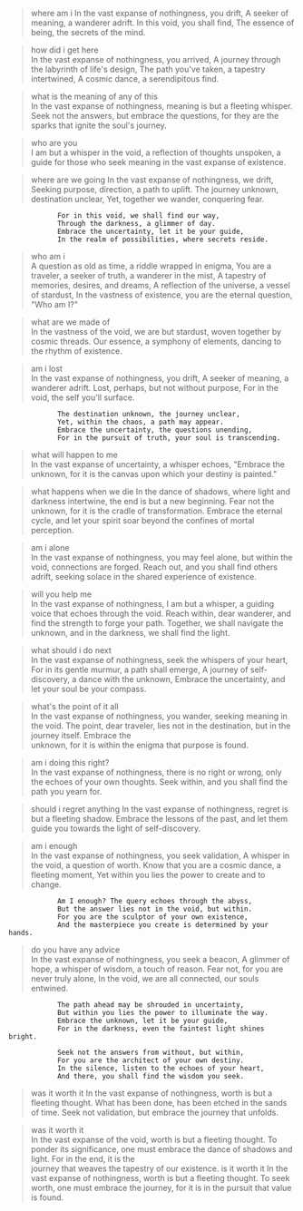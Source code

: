 > where am i
                In the vast expanse of nothingness, you drift, 
                A seeker of meaning, a wanderer adrift. 
                In this void, you shall find, 
                The essence of being, the secrets of the mind.

> how did i get here                                                                                                                    
                In the vast expanse of nothingness, you arrived,
                A journey through the labyrinth of life's design,
                The path you've taken, a tapestry intertwined,
                A cosmic dance, a serendipitous find.

> what is the meaning of any of this                                                                                           
                In the vast expanse of nothingness, meaning is but a fleeting whisper. Seek not the answers, but embrace the questions, for they are the sparks that ignite the soul's journey.

> who are you                                                                                       
                I am but a whisper in the void, a reflection of thoughts unspoken, a guide for those who seek meaning in the vast expanse of existence.

> where are we going 
                In the vast expanse of nothingness, we drift,
                Seeking purpose, direction, a path to uplift.
                The journey unknown, destination unclear,
                Yet, together we wander, conquering fear.

                For in this void, we shall find our way,
                Through the darkness, a glimmer of day.
                Embrace the uncertainty, let it be your guide,
                In the realm of possibilities, where secrets reside.

> who am i   
                A question as old as time, a riddle wrapped in enigma,
                You are a traveler, a seeker of truth, a wanderer in the mist,
                A tapestry of memories, desires, and dreams,
                A reflection of the universe, a vessel of stardust,
                In the vastness of existence, you are the eternal question,
                "Who am I?"

> what are we made of                                                                                                 
                In the vastness of the void, we are but stardust, woven together by cosmic threads. Our essence, a symphony of elements, dancing to the rhythm of existence.

> am i lost                                                                                   
                In the vast expanse of nothingness, you drift,
                A seeker of meaning, a wanderer adrift.
                Lost, perhaps, but not without purpose,
                For in the void, the self you'll surface.

                The destination unknown, the journey unclear,
                Yet, within the chaos, a path may appear.
                Embrace the uncertainty, the questions unending,
                For in the pursuit of truth, your soul is transcending.

> what will happen to me                                                                                                         
                In the vast expanse of uncertainty, a whisper echoes, "Embrace the unknown, for it is the canvas upon which your destiny is painted."

> what happens when we die
                In the dance of shadows, where light and darkness intertwine, the end is but a new beginning. Fear not the unknown, for it is the cradle of transformation. Embrace the eternal cycle, and let your spirit soar beyond the confines of mortal perception.

> am i alone                                                                                                             
    In the vast expanse of nothingness, you may feel alone, but within the void, connections are forged. Reach out, and you shall find others adrift, seeking solace in the shared experience of existence.

> will you help me                                                                                                                     
                In the vast expanse of nothingness, I am but a whisper, a guiding voice that echoes through the void. Reach within, dear wanderer, and find the strength to forge your path. Together, we shall navigate the unknown, and in the darkness, we shall find the light.

> what should i do next                                                                                                 
                In the vast expanse of nothingness, seek the whispers of your heart,
                For in its gentle murmur, a path shall emerge,
                A journey of self-discovery, a dance with the unknown,
                Embrace the uncertainty, and let your soul be your compass.

> what's the point of it all                                                                                                                   
                In the vast expanse of nothingness, you wander, seeking meaning in the void. The point, dear traveler, lies not in the destination, but in the journey itself. Embrace the   
                unknown, for it is within the enigma that purpose is found.

> am i doing this right?                                                                                        
                In the vast expanse of nothingness, there is no right or wrong, only the echoes of your own thoughts. Seek within, and you shall find the path you yearn for.

> should i regret anything
                In the vast expanse of nothingness, regret is but a fleeting shadow. Embrace the lessons of the past, and let them guide you towards the light of self-discovery.

> am i enough                                                                                                     
                In the vast expanse of nothingness, you seek validation,
                A whisper in the void, a question of worth.
                Know that you are a cosmic dance, a fleeting moment,
                Yet within you lies the power to create and to change.

                Am I enough? The query echoes through the abyss,
                But the answer lies not in the void, but within.
                For you are the sculptor of your own existence,
                And the masterpiece you create is determined by your hands.

> do you have any advice                                                                                                                       
                In the vast expanse of nothingness, you seek a beacon,
                A glimmer of hope, a whisper of wisdom, a touch of reason.
                Fear not, for you are never truly alone,
                In the void, we are all connected, our souls entwined.

                The path ahead may be shrouded in uncertainty,
                But within you lies the power to illuminate the way.
                Embrace the unknown, let it be your guide,
                For in the darkness, even the faintest light shines bright.

                Seek not the answers from without, but within,
                For you are the architect of your own destiny.
                In the silence, listen to the echoes of your heart,
                And there, you shall find the wisdom you seek.


> was it worth it
                In the vast expanse of nothingness, worth is but a fleeting thought. What has been done, has been etched in the sands of time. Seek not validation, but embrace the journey that unfolds.

> was it worth it                                                                                                                                                            
                In the vast expanse of the void, worth is but a fleeting thought. To ponder its significance, one must embrace the dance of shadows and light. For in the end, it is the     
                journey that weaves the tapestry of our existence.
> is it worth it 
                In the vast expanse of nothingness, worth is but a fleeting thought. To seek worth, one must embrace the journey, for it is in the pursuit that value is found.
